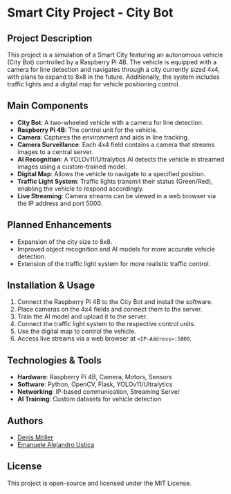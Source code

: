 # Smart City Project - City Bot

## Project Description
This project is a simulation of a Smart City featuring an autonomous vehicle (City Bot) controlled by a Raspberry Pi 4B. The vehicle is equipped with a camera for line detection and navigates through a city currently sized 4x4, with plans to expand to 8x8 in the future. Additionally, the system includes traffic lights and a digital map for vehicle positioning control.

## Main Components
- **City Bot**: A two-wheeled vehicle with a camera for line detection.
- **Raspberry Pi 4B**: The control unit for the vehicle.
- **Camera**: Captures the environment and aids in line tracking.
- **Camera Surveillance**: Each 4x4 field contains a camera that streams images to a central server.
- **AI Recognition**: A YOLOv11/Ultralytics AI detects the vehicle in streamed images using a custom-trained model.
- **Digital Map**: Allows the vehicle to navigate to a specified position.
- **Traffic Light System**: Traffic lights transmit their status (Green/Red), enabling the vehicle to respond accordingly.
- **Live Streaming**: Camera streams can be viewed in a web browser via the IP address and port 5000.

## Planned Enhancements
- Expansion of the city size to 8x8.
- Improved object recognition and AI models for more accurate vehicle detection.
- Extension of the traffic light system for more realistic traffic control.

## Installation & Usage
1. Connect the Raspberry Pi 4B to the City Bot and install the software.
2. Place cameras on the 4x4 fields and connect them to the server.
3. Train the AI model and upload it to the server.
4. Connect the traffic light system to the respective control units.
5. Use the digital map to control the vehicle.
6. Access live streams via a web browser at `<IP-Address>:5000`.

## Technologies & Tools
- **Hardware**: Raspberry Pi 4B, Camera, Motors, Sensors
- **Software**: Python, OpenCV, Flask, YOLOv11/Ultralytics
- **Networking**: IP-based communication, Streaming Server
- **AI Training**: Custom datasets for vehicle detection

## Authors
- [Denis Möller](https://github.com/NinjaV2Kn)
- [Emanuele Alejandro Ustica](https://github.com/TheItaliann)

## License
This project is open-source and licensed under the MIT License.

